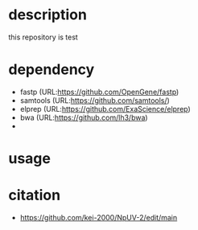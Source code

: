 # description  
this repository is test  
# dependency  
- fastp (URL:https://github.com/OpenGene/fastp)  
- samtools (URL:https://github.com/samtools/)  
- elprep (URL:https://github.com/ExaScience/elprep)  
- bwa (URL:https://github.com/lh3/bwa)
- 

# usage  
# citation  
- https://github.com/kei-2000/NpUV-2/edit/main
